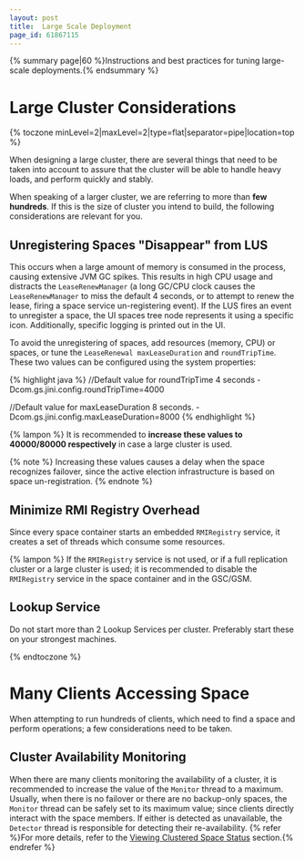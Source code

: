 ```yaml
---
layout: post
title:  Large Scale Deployment
page_id: 61867115
---
```


{% summary page|60 %}Instructions and best practices for tuning large-scale deployments.{% endsummary %}

# Large Cluster Considerations

{% toczone minLevel=2|maxLevel=2|type=flat|separator=pipe|location=top %}

When designing a large cluster, there are several things that need to be taken into account to assure that the cluster will be able to handle heavy loads, and perform quickly and stably.

When speaking of a larger cluster, we are referring to more than **few hundreds**. If this is the size of cluster you intend to build, the following considerations are relevant for you.

## Unregistering Spaces "Disappear" from LUS

This occurs when a large amount of memory is consumed in the process, causing extensive JVM GC spikes. This results in high CPU usage and distracts the `LeaseRenewManager` (a long GC/CPU clock causes the `LeaseRenewManager` to miss the default 4 seconds, or to attempt to renew the lease, firing a space service un-registering event). If the LUS fires an event to unregister a space, the UI spaces tree node represents it using a specific icon. Additionally, specific logging is printed out in the UI.

To avoid the unregistering of spaces, add resources (memory, CPU) or spaces, or tune the `LeaseRenewal maxLeaseDuration` and `roundTripTime`. These two values can be configured using the system properties:

{% highlight java %}
//Default value for roundTripTime 4 seconds
-Dcom.gs.jini.config.roundTripTime=4000

//Default value for maxLeaseDuration  8 seconds.
-Dcom.gs.jini.config.maxLeaseDuration=8000
{% endhighlight %}

{% lampon %}  It is recommended to **increase these values to 40000/80000 respectively** in case a large cluster is used.

{% note %}
Increasing these values causes a delay when the space recognizes failover, since the active election infrastructure is based on space un-registration.
{% endnote %}

## Minimize RMI Registry Overhead

Since every space container starts an embedded `RMIRegistry` service, it creates a set of threads which consume some resources.

{% lampon %} If the `RMIRegistry` service is not used, or if a full replication cluster or a large cluster is used; it is recommended to disable the `RMIRegistry` service in the space container and in the GSC/GSM.


## Lookup Service

Do not start more than 2 Lookup Services per cluster. Preferably start these on your strongest machines.

{% endtoczone %}

# Many Clients Accessing Space

When attempting to run hundreds of clients, which need to find a space and perform operations; a few considerations need to be taken.

## Cluster Availability Monitoring

When there are many clients monitoring the availability of a cluster, it is recommended to increase the value of the `Monitor` thread to a maximum. Usually, when there is no failover or there are no backup-only spaces, the `Monitor` thread can be safely set to its maximum value; since clients directly interact with the space members. If either is detected as unavailable, the `Detector` thread is responsible for detecting their re-availability.
{% refer %}For more details, refer to the [Viewing Clustered Space Status](./viewing-clustered-space-status.html) section.{% endrefer %}
